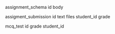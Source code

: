 assignment_schema
id
body

assigment_submission
id 
text
files
student_id
grade

mcq_test
id
grade
student_id

